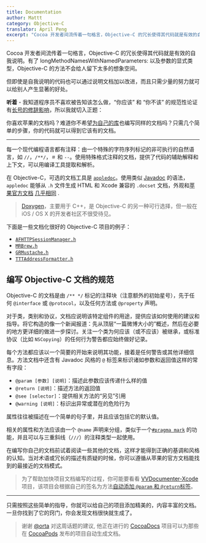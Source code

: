 ```yaml
---
title: Documentation
author: Mattt
category: Objective-C
translator: April Peng
excerpt: "Cocoa 开发者间流传着一句格言，Objective-C 的冗长使得其代码就是有效的自我说明。有了 longMethodNamesWithNamedParameters: 以及参数的显式类型，Objective-C 的方法不会给人留下太多的想象空间。"
---
```


Cocoa 开发者间流传着一句格言，Objective-C 的冗长使得其代码就是有效的自我说明。有了 longMethodNamesWithNamedParameters: 以及参数的显式类型，Objective-C 的方法不会给人留下太多的想象空间。

但即使是自我说明的代码也可以通过说明文档加以改进，而且只需少量的努力就可以给别人产生显著的好处。

**听着** - 我知道程序员不喜欢被告知该怎么做，“你应该” 和 “你不该” 的规范性论证有[长号的修辞影响](http://www.youtube.com/watch?v=ss2hULhXf04)，所以我就切入正题：

你喜欢苹果的文档吗？难道你不希望[为自己的库](http://cocoadocs.org/docsets/AFNetworking/1.3.1/Classes/AFHTTPClient.html)也编写同样的文档吗？只需几个简单的步骤，你的代码就可以得到它该有的文档。

---

每一个现代编程语言都有注释：由一个特殊的字符序列标记的非可执行的自然语言，如 `//`，`/**/`，`＃` 和 `--`。使用特殊格式注释的文档，提供了代码的辅助解释和上下文，可以用编译工具提取和解析。

在 Objective-C，可选的文档工具是 [`appledoc`](https://github.com/tomaz/appledoc)。使用类似 [Javadoc](http://en.wikipedia.org/wiki/Javadoc) 的语法，`appledoc` 能够从 `.h` 文件生成 HTML 和 Xcode 兼容的 `.docset` 文档，外观和[苹果官方文档](https://developer.apple.com/library/mac/#documentation/Cocoa/Reference/Foundation/Classes/NSArray_Class/NSArray.html) [几乎相同](http://cocoadocs.org/docsets/AFNetworking/1.3.1/Classes/AFHTTPClient.html) .

> [Doxygen](http://www.stack.nl/~dimitri/doxygen/)，主要用于 C++，是 Objective-C 的另一种可行选择，但一般在 iOS / OS X 的开发者社区不很受待见。

下面是一些文档化很好的 Objective-C 项目的例子：

- [`AFHTTPSessionManager.h`](https://github.com/AFNetworking/AFNetworking/blob/master/AFNetworking/AFHTTPSessionManager.h)
- [`MRBrew.h`](https://github.com/marcransome/MRBrew/blob/master/MRBrew/MRBrew.h)
- [`GRMustache.h`](https://github.com/groue/GRMustache/blob/master/src/classes/GRMustache.h)
- [`TTTAddressFormatter.h`](https://github.com/mattt/FormatterKit/blob/master/FormatterKit/TTTAddressFormatter.h)

## 编写 Objective-C 文档的规范

Objective-C 的文档是由 `/** */` 标记的注释块（注意额外的初始星号），先于任何 `@interface` 或 `@protocol`，以及任何方法或 `@property` 声明。

对于类，类别和协议，文档应说明该特定组件的用途，提供应该如何使用的建议和指导。将它构造的像一个新闻报道：先从顶层“一篇微博大小的”概述，然后在必要的地方更详细的做进一步探讨。关注一个类为何应该（或不应该）被继承，或标准协议（比如 `NSCopying`）的任何行为警告都应始终做好记录。

每个方法都应该以一个简要的开始来说明其功能，接着是任何警告或其他详细信息。方法文档中还含有 Javadoc 风格的 `@` 标签来标识诸如参数和返回值这样的常有字段：

- `@param [参数] [说明]`：描述此参数应该传递什么样的值
- `@return [说明]`：描述方法的返回值
- `@see [selector]`：提供相关方法的“另见”引用
- `@warning [说明]`：标识出异常或潜在的危险行为

属性往往被描述在一个简单的句子里，并且应该包括它的默认值。

相关的属性和方法应该由一个 `@name` 声明来分组，类似于一个[`#pragma mark`](http://nshipster.com/pragma/) 的功能，并且可以与三重斜线（`///`）的注释类型一起使用。

在编写你自己的文档前试着阅读一些其他的文档，这样才能得到正确的基调和风格的认知。当对术语或冗长的描述有质疑的时候，你可以遵循从苹果的官方文档能找到的最接近的文档模式。

> 为了帮助加快项目文档编写的过程，你可能要看看 [VVDocumenter-Xcode](https://github.com/onevcat/VVDocumenter-Xcode) 项目，该项目会根据自己的签名为方法[自动添加 `@param` 和 `@return`标签](https://raw.github.com/onevcat/VVDocumenter-Xcode/master/ScreenShot.gif)。

---

只需按照这些简单的指导，你就可以给自己的项目添加精美的，内容丰富的文档。一旦你找到了它的窍门，你会发现文档很快就生成了。

> 谢谢 [@orta](https://github.com/orta) 对这周话题的建议, 他正在进行的 [CocoaDocs](http://cocoadocs.org) 项目可以为那些在 [CocoaPods](http://cocoapods.org) 发布的项目自动生成文档。
